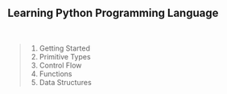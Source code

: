 ## Learning Python Programming Language

<br>

> 1. Getting Started
> 2. Primitive Types
> 3. Control Flow
> 4. Functions
> 5. Data Structures